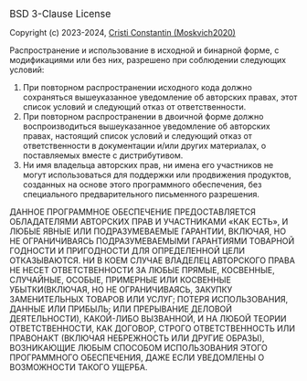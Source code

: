 <p>
  <big>BSD 3-Clause License</big>

  Copyright (c) 2023-2024, <a href="https://github.com/Moskvich2020">Cristi Constantin (Moskvich2020)</a>

  Распространение и использование в исходной и бинарной форме, с модификациями или без них, разрешено при соблюдении следующих условий:

  <ol>
    <li>При повторном распространении исходного кода должно сохраняться вышеуказанное уведомление об авторских правах, этот список условий и следующий отказ от ответственности.</li>
    <li>При повторном распространении в двоичной форме должно воспроизводиться вышеуказанное уведомление об авторских правах, настоящий список условий и следующий отказ от ответственности в документации и/или других материалах, о поставляемых  вместе с дистрибутивом.</li>
    <li>Ни имя владельца авторских прав, ни имена его участников не могут использоваться для поддержки или продвижения продуктов, созданных на основе этого программного обеспечения, без специального предварительного письменного разрешения.</li>
  </ol>

  ДАННОЕ ПРОГРАММНОЕ ОБЕСПЕЧЕНИЕ ПРЕДОСТАВЛЯЕТСЯ ОБЛАДАТЕЛЯМИ АВТОРСКИХ ПРАВ И УЧАСТНИКАМИ «КАК ЕСТЬ», И ЛЮБЫЕ ЯВНЫЕ ИЛИ ПОДРАЗУМЕВАЕМЫЕ ГАРАНТИИ, ВКЛЮЧАЯ, НО НЕ ОГРАНИЧИВАЯСЬ ПОДРАЗУМЕВАЕМЫМИ ГАРАНТИЯМИ ТОВАРНОЙ ГОДНОСТИ И ПРИГОДНОСТИ ДЛЯ ОПРЕДЕЛЕННОЙ ЦЕЛИ ОТКАЗЫВАЮТСЯ. НИ В КОЕМ СЛУЧАЕ ВЛАДЕЛЕЦ АВТОРСКОГО ПРАВА НЕ НЕСЕТ ОТВЕТСТВЕННОСТИ ЗА ЛЮБЫЕ ПРЯМЫЕ, КОСВЕННЫЕ, СЛУЧАЙНЫЕ, ОСОБЫЕ, ПРИМЕРНЫЕ ИЛИ КОСВЕННЫЕ УБЫТКИ(ВКЛЮЧАЯ, НО НЕ ОГРАНИЧИВАЯСЬ, ЗАКУПКУ ЗАМЕНИТЕЛЬНЫХ ТОВАРОВ ИЛИ УСЛУГ; ПОТЕРЯ ИСПОЛЬЗОВАНИЯ, ДАННЫЕ ИЛИ ПРИБЫЛЬ; ИЛИ ПРЕРЫВАНИЕ ДЕЛОВОЙ ДЕЯТЕЛЬНОСТИ), КАКОЙ-ЛИБО ВЫЗВАННОЙ, И НА ЛЮБОЙ ТЕОРИИ ОТВЕТСТВЕННОСТИ, КАК ДОГОВОР, СТРОГО ОТВЕТСТВЕННОСТЬ ИЛИ ПРАВОНАКТ (ВКЛЮЧАЯ НЕБРЕЖНОСТЬ ИЛИ ДРУГИЕ ОБРАЗЫ), ВОЗНИКАЮЩИЕ ЛЮБЫМ СПОСОБОМ ИСПОЛЬЗОВАНИЯ ЭТОГО ПРОГРАММНОГО ОБЕСПЕЧЕНИЯ, ДАЖЕ ЕСЛИ УВЕДОМЛЕНЫ О ВОЗМОЖНОСТИ ТАКОГО УЩЕРБА. 
</p>

